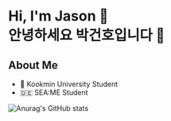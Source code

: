 Hi, I'm Jason 👋  
안녕하세요 박건호입니다 👋
=============

## About Me
- 🏫 Kookmin University Student
- 🇩🇪 SEA:ME Student

![Anurag's GitHub stats](https://github-readme-stats.vercel.app/api?username=KunhoPark-Jason&show_icons=true&theme=)
